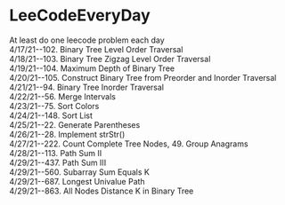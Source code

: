 # LeeCodeEveryDay
At least do one leecode problem each day <br />
4/17/21--102. Binary Tree Level Order Traversal<br />
4/18/21--103. Binary Tree Zigzag Level Order Traversal<br />
4/19/21--104. Maximum Depth of Binary Tree<br />
4/20/21--105. Construct Binary Tree from Preorder and Inorder Traversal<br />
4/21/21--94. Binary Tree Inorder Traversal<br />
4/22/21--56. Merge Intervals<br />
4/23/21--75. Sort Colors<br />
4/24/21--148. Sort List<br />
4/25/21--22. Generate Parentheses<br />
4/26/21--28. Implement strStr() <br />
4/27/21--222. Count Complete Tree Nodes, 49. Group Anagrams <br />
4/28/21--113. Path Sum II<br />
4/29/21--437. Path Sum III<br />
4/29/21--560. Subarray Sum Equals K<br />
4/29/21--687. Longest Univalue Path<br />
4/29/21--863. All Nodes Distance K in Binary Tree<br />